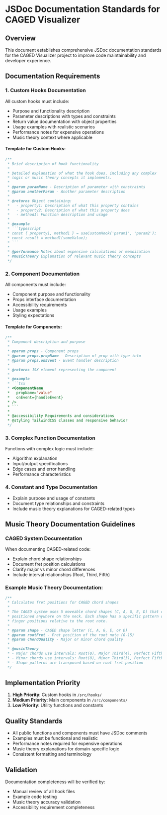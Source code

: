 # JSDoc Documentation Standards for CAGED Visualizer

## Overview
This document establishes comprehensive JSDoc documentation standards for the CAGED Visualizer project to improve code maintainability and developer experience.

## Documentation Requirements

### 1. Custom Hooks Documentation
All custom hooks must include:
- Purpose and functionality description
- Parameter descriptions with types and constraints
- Return value documentation with object properties
- Usage examples with realistic scenarios
- Performance notes for expensive operations
- Music theory context where applicable

#### Template for Custom Hooks:
```typescript
/**
 * Brief description of hook functionality
 *
 * Detailed explanation of what the hook does, including any complex
 * logic or music theory concepts it implements.
 *
 * @param paramName - Description of parameter with constraints
 * @param anotherParam - Another parameter description
 *
 * @returns Object containing:
 *   - property1: Description of what this property contains
 *   - property2: Description of what this property does
 *   - method1: Function description and usage
 *
 * @example
 * ```typescript
 * const { property1, method1 } = useCustomHook('param1', 'param2');
 * const result = method1(someValue);
 * ```
 *
 * @performance Notes about expensive calculations or memoization
 * @musicTheory Explanation of relevant music theory concepts
 */
```

### 2. Component Documentation
All components must include:
- Component purpose and functionality
- Props interface documentation
- Accessibility requirements
- Usage examples
- Styling expectations

#### Template for Components:
```typescript
/**
 * Component description and purpose
 *
 * @param props - Component props
 * @param props.propName - Description of prop with type info
 * @param props.onEvent - Event handler description
 *
 * @returns JSX element representing the component
 *
 * @example
 * ```tsx
 * <ComponentName
 *   propName="value"
 *   onEvent={handleEvent}
 * />
 * ```
 *
 * @accessibility Requirements and considerations
 * @styling TailwindCSS classes and responsive behavior
 */
```

### 3. Complex Function Documentation
Functions with complex logic must include:
- Algorithm explanation
- Input/output specifications
- Edge cases and error handling
- Performance characteristics

### 4. Constant and Type Documentation
- Explain purpose and usage of constants
- Document type relationships and constraints
- Include music theory explanations for CAGED-related types

## Music Theory Documentation Guidelines

### CAGED System Documentation
When documenting CAGED-related code:
- Explain chord shape relationships
- Document fret position calculations
- Clarify major vs minor chord differences
- Include interval relationships (Root, Third, Fifth)

### Example Music Theory Documentation:
```typescript
/**
 * Calculates fret positions for CAGED chord shapes
 *
 * The CAGED system uses 5 moveable chord shapes (C, A, G, E, D) that can be
 * positioned anywhere on the neck. Each shape has a specific pattern of
 * finger positions relative to the root note.
 *
 * @param shape - CAGED shape letter (C, A, G, E, or D)
 * @param rootFret - Fret position of the root note (0-15)
 * @param chordQuality - Major or minor chord quality
 *
 * @musicTheory
 * - Major chords use intervals: Root(0), Major Third(4), Perfect Fifth(7)
 * - Minor chords use intervals: Root(0), Minor Third(3), Perfect Fifth(7)
 * - Shape patterns are transposed based on root fret position
 */
```

## Implementation Priority

1. **High Priority**: Custom hooks in `/src/hooks/`
2. **Medium Priority**: Main components in `/src/components/`
3. **Low Priority**: Utility functions and constants

## Quality Standards

- All public functions and components must have JSDoc comments
- Examples must be functional and realistic
- Performance notes required for expensive operations
- Music theory explanations for domain-specific logic
- Consistent formatting and terminology

## Validation

Documentation completeness will be verified by:
- Manual review of all hook files
- Example code testing
- Music theory accuracy validation
- Accessibility requirement completeness